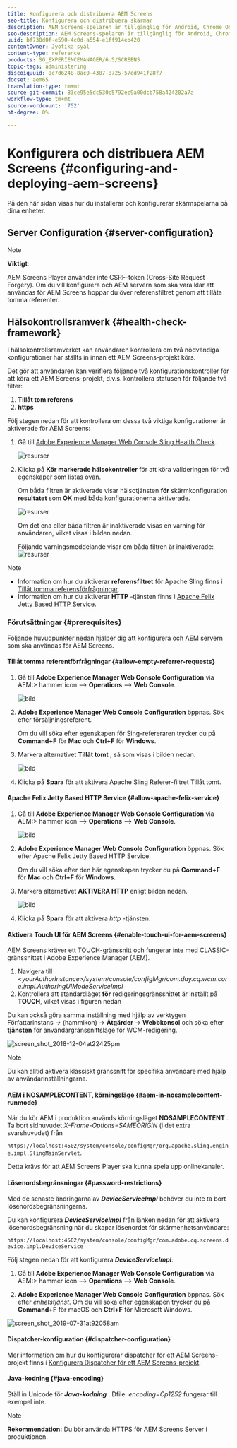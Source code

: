 ```yaml
---
title: Konfigurera och distribuera AEM Screens
seo-title: Konfigurera och distribuera skärmar
description: AEM Screens-spelaren är tillgänglig för Android, Chrome OS, iOS och Windows. Den här sidan beskriver konfiguration och distribution av AEM Screens och sammanfattar även riktlinjerna för maskinvaruval för spelarenhet.
seo-description: AEM Screens-spelaren är tillgänglig för Android, Chrome OS, iOS och Windows. Den här sidan beskriver konfiguration och distribution av AEM Screens och sammanfattar även riktlinjerna för maskinvaruval för spelarenhet.
uuid: bf730d0f-e590-4c0d-a554-e1ff914eb420
contentOwner: Jyotika syal
content-type: reference
products: SG_EXPERIENCEMANAGER/6.5/SCREENS
topic-tags: administering
discoiquuid: 0c7d6248-8ac0-4387-8725-57ed941f28f7
docset: aem65
translation-type: tm+mt
source-git-commit: 83ce95e5dc530c5792ec9a00dcb758a424202a7a
workflow-type: tm+mt
source-wordcount: '752'
ht-degree: 0%

---
```



# Konfigurera och distribuera AEM Screens {#configuring-and-deploying-aem-screens}

På den här sidan visas hur du installerar och konfigurerar skärmspelarna på dina enheter.

## Server Configuration {#server-configuration}

>[!NOTE]
>
>**Viktigt**:
>
>AEM Screens Player använder inte CSRF-token (Cross-Site Request Forgery). Om du vill konfigurera och AEM servern som ska vara klar att användas för AEM Screens hoppar du över referensfiltret genom att tillåta tomma referenter.

## Hälsokontrollsramverk {#health-check-framework}

I hälsokontrollsramverket kan användaren kontrollera om två nödvändiga konfigurationer har ställts in innan ett AEM Screens-projekt körs.

Det gör att användaren kan verifiera följande två konfigurationskontroller för att köra ett AEM Screens-projekt, d.v.s. kontrollera statusen för följande två filter:

1. **Tillåt tom referens**
2. **https**

Följ stegen nedan för att kontrollera om dessa två viktiga konfigurationer är aktiverade för AEM Screens:

1. Gå till [Adobe Experience Manager Web Console Sling Health Check](http://localhost:4502/system/console/healthcheck?tags=screensconfigs&amp;overrideGlobalTimeout=).

   ![resurser](assets/health-check1.png)


2. Klicka på **Kör markerade hälsokontroller** för att köra valideringen för två egenskaper som listas ovan.

   Om båda filtren är aktiverade visar hälsotjänsten **för** skärmkonfiguration **resultatet** som **OK** med båda konfigurationerna aktiverade.

   ![resurser](assets/health-check2.png)

   Om det ena eller båda filtren är inaktiverade visas en varning för användaren, vilket visas i bilden nedan.

   Följande varningsmeddelande visar om båda filtren är inaktiverade:
   ![resurser](assets/health-check3.png)

>[!NOTE]
>
>* Information om hur du aktiverar **referensfiltret** för Apache Sling finns i [Tillåt tomma referensförfrågningar](/help/user-guide/configuring-screens-introduction.md#allow-empty-referrer-requests).
>* Information om hur du aktiverar **HTTP** -tjänsten finns i [Apache Felix Jetty Based HTTP Service](/help/user-guide/configuring-screens-introduction.md#allow-apache-felix-service).


### Förutsättningar {#prerequisites}

Följande huvudpunkter nedan hjälper dig att konfigurera och AEM servern som ska användas för AEM Screens.

#### Tillåt tomma referentförfrågningar {#allow-empty-referrer-requests}

1. Gå till **Adobe Experience Manager Web Console Configuration** via AEM:> hammer icon —> **Operations** —> **Web Console**.

   ![bild](assets/config/empty-ref1.png)

1. **Adobe Experience Manager Web Console Configuration** öppnas. Sök efter försäljningsreferent.

   Om du vill söka efter egenskapen för Sing-refereraren trycker du på **Command+F** för **Mac** och **Ctrl+F** för **Windows**.

1. Markera alternativet **Tillåt tomt** , så som visas i bilden nedan.

   ![bild](assets/config/empty-ref2.png)

1. Klicka på **Spara** för att aktivera Apache Sling Referer-filtret Tillåt tomt.


#### Apache Felix Jetty Based HTTP Service {#allow-apache-felix-service}

1. Gå till **Adobe Experience Manager Web Console Configuration** via AEM:> hammer icon —> **Operations** —> **Web Console**.

   ![bild](assets/config/empty-ref1.png)

1. **Adobe Experience Manager Web Console Configuration** öppnas. Sök efter Apache Felix Jetty Based HTTP Service.

   Om du vill söka efter den här egenskapen trycker du på **Command+F** för **Mac** och **Ctrl+F** för **Windows**.

1. Markera alternativet **AKTIVERA HTTP** enligt bilden nedan.

   ![bild](assets/config/config-1.png)

1. Klicka på **Spara** för att aktivera *http* -tjänsten.

#### Aktivera Touch UI för AEM Screens {#enable-touch-ui-for-aem-screens}

AEM Screens kräver ett TOUCH-gränssnitt och fungerar inte med CLASSIC-gränssnittet i Adobe Experience Manager (AEM).

1. Navigera till *&lt;yourAuthorInstance>/system/console/configMgr/com.day.cq.wcm.core.impl.AuthoringUIModeServiceImpl*
1. Kontrollera att standardläget **för** redigeringsgränssnittet är inställt på **TOUCH**, vilket visas i figuren nedan

Du kan också göra samma inställning med hjälp av verktygen Författarinstans *->* (hammikon) -> **Åtgärder** -> **Webbkonsol** och söka efter **tjänsten** för användargränssnittsläge för WCM-redigering.

![screen_shot_2018-12-04at22425pm](assets/screen_shot_2018-12-04at22425pm.png)

>[!NOTE]
>
>Du kan alltid aktivera klassiskt gränssnitt för specifika användare med hjälp av användarinställningarna.

#### AEM i NOSAMPLECONTENT, körningsläge {#aem-in-nosamplecontent-runmode}

När du kör AEM i produktion används körningsläget **NOSAMPLECONTENT** . Ta bort sidhuvudet *X-Frame-Options=SAMEORIGIN* (i det extra svarshuvudet) från

`https://localhost:4502/system/console/configMgr/org.apache.sling.engine.impl.SlingMainServlet`.

Detta krävs för att AEM Screens Player ska kunna spela upp onlinekanaler.

#### Lösenordsbegränsningar {#password-restrictions}

Med de senaste ändringarna av ***DeviceServiceImpl*** behöver du inte ta bort lösenordsbegränsningarna.

Du kan konfigurera ***DeviceServiceImpl*** från länken nedan för att aktivera lösenordsbegränsning när du skapar lösenordet för skärmenhetsanvändare:

`https://localhost:4502/system/console/configMgr/com.adobe.cq.screens.device.impl.DeviceService`

Följ stegen nedan för att konfigurera ***DeviceServiceImpl***:

1. Gå till **Adobe Experience Manager Web Console Configuration** via AEM:> hammer icon —> **Operations** —> **Web Console**.

1. **Adobe Experience Manager Web Console Configuration** öppnas. Sök efter *enhetstjänst*. Om du vill söka efter egenskapen trycker du på **Command+F** för macOS och **Ctrl+F** för Microsoft Windows.

![screen_shot_2019-07-31at92058am](assets/screen_shot_2019-07-31at92058am.png)

#### Dispatcher-konfiguration {#dispatcher-configuration}

Mer information om hur du konfigurerar dispatcher för ett AEM Screens-projekt finns i [Konfigurera Dispatcher för ett AEM Screens-projekt](dispatcher-configurations-aem-screens.md).

#### Java-kodning {#java-encoding}

Ställ in Unicode för ***Java-kodning*** . Dfile. *encoding=Cp1252* fungerar till exempel inte.

>[!NOTE]
>**Rekommendation:**
>Du bör använda HTTPS för AEM Screens Server i produktionen.








